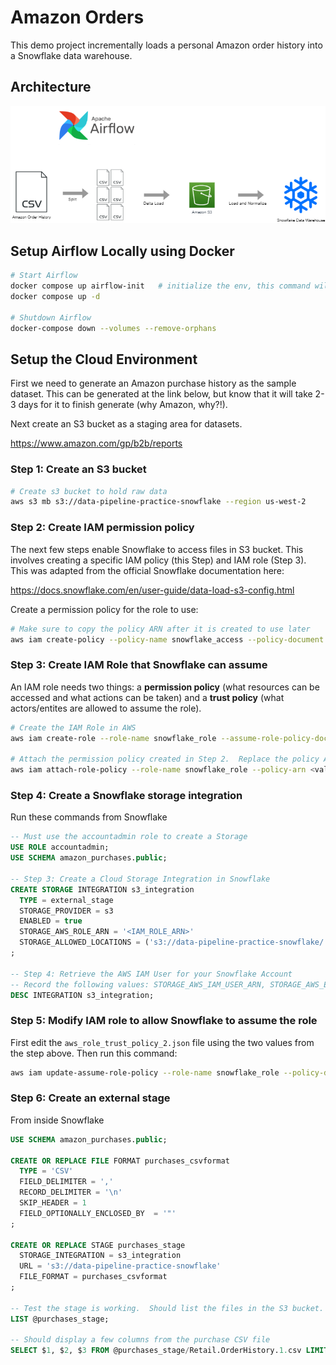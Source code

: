 # Amazon Orders

This demo project incrementally loads a personal Amazon order history into a Snowflake data warehouse.

## Architecture

![Architecture](./design/diagram.png)


## Setup Airflow Locally using Docker

```bash
# Start Airflow
docker compose up airflow-init   # initialize the env, this command will return control when complete
docker compose up -d

# Shutdown Airflow
docker-compose down --volumes --remove-orphans
```

## Setup the Cloud Environment

First we need to generate an Amazon purchase history as the sample dataset.  This can be generated at the link below, but know that it will take 2-3 days for it to finish generate (why Amazon, why?!).

Next create an S3 bucket as a staging area for datasets.

https://www.amazon.com/gp/b2b/reports

### Step 1:  Create an S3 bucket

```bash
# Create s3 bucket to hold raw data
aws s3 mb s3://data-pipeline-practice-snowflake --region us-west-2
```

### Step 2:  Create IAM permission policy

The next few steps enable Snowflake to access files in S3 bucket.  This involves creating a specific IAM policy (this Step) and IAM role (Step 3).  This was adapted from the official Snowflake documentation here:

https://docs.snowflake.com/en/user-guide/data-load-s3-config.html

Create a permission policy for the role to use:

```bash
# Make sure to copy the policy ARN after it is created to use later
aws iam create-policy --policy-name snowflake_access --policy-document file://config/aws_s3_permission_policy.json --description "Allow authorized users to list, read from, and write to S3"
```

### Step 3:  Create IAM Role that Snowflake can assume

An IAM role needs two things: a **permission policy** (what resources can be accessed and what actions can be taken) and a **trust policy** (what actors/entites are allowed to assume the role).

```bash
# Create the IAM Role in AWS
aws iam create-role --role-name snowflake_role --assume-role-policy-document file://config/aws_role_trust_policy_1.json --description "Allows access for Snowflake to access data in S3 buckets"

# Attach the permission policy created in Step 2.  Replace the policy ARN value in <>.
aws iam attach-role-policy --role-name snowflake_role --policy-arn <value>
```

### Step 4:  Create a Snowflake storage integration

Run these commands from Snowflake

```sql
-- Must use the accountadmin role to create a Storage
USE ROLE accountadmin;
USE SCHEMA amazon_purchases.public;

-- Step 3: Create a Cloud Storage Integration in Snowflake
CREATE STORAGE INTEGRATION s3_integration
  TYPE = external_stage
  STORAGE_PROVIDER = s3
  ENABLED = true
  STORAGE_AWS_ROLE_ARN = '<IAM_ROLE_ARN>'
  STORAGE_ALLOWED_LOCATIONS = ('s3://data-pipeline-practice-snowflake/')
;

-- Step 4: Retrieve the AWS IAM User for your Snowflake Account
-- Record the following values: STORAGE_AWS_IAM_USER_ARN, STORAGE_AWS_EXTERNAL_ID
DESC INTEGRATION s3_integration;
```

### Step 5:  Modify IAM role to allow Snowflake to assume the role

First edit the `aws_role_trust_policy_2.json` file using the two values from the step above.  Then run this command:

```bash
aws iam update-assume-role-policy --role-name snowflake_role --policy-document file://config/aws_role_trust_policy_2.json
```

### Step 6:  Create an external stage

From inside Snowflake

```sql
USE SCHEMA amazon_purchases.public;

CREATE OR REPLACE FILE FORMAT purchases_csvformat
  TYPE = 'CSV'
  FIELD_DELIMITER = ','
  RECORD_DELIMITER = '\n'
  SKIP_HEADER = 1
  FIELD_OPTIONALLY_ENCLOSED_BY  = '"'
;

CREATE OR REPLACE STAGE purchases_stage
  STORAGE_INTEGRATION = s3_integration
  URL = 's3://data-pipeline-practice-snowflake'
  FILE_FORMAT = purchases_csvformat
;

-- Test the stage is working.  Should list the files in the S3 bucket.
LIST @purchases_stage;

-- Should display a few columns from the purchase CSV file
SELECT $1, $2, $3 FROM @purchases_stage/Retail.OrderHistory.1.csv LIMIT 5;
```
